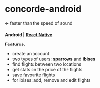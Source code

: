 # concorde-android
:airplane: faster than the speed of sound

**Android | [React Native](https://github.com/mirceadino/concorde-react-native)** 

**Features:**
- create an account
- two types of users: **sparrows** and **ibises** 
- find flights between two locations
- get stats on the price of the flights
- save favourite flights
- for ibises: add, remove and edit flights
